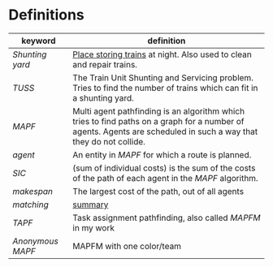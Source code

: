 
# Definitions

| keyword | definition |
| --- | --- |
| *Shunting yard* | [Place storing trains](https://en.wikipedia.org/wiki/Classification_yard) at night. Also used to clean and repair trains. | 
| *TUSS* | The Train Unit Shunting and Servicing problem. Tries to find the number of trains which can fit in a shunting yard. |
| *MAPF* | Multi agent pathfinding is an algorithm which tries to find paths on a graph for a number of agents. Agents are scheduled in such a way that they do not collide. |
| *agent* | An entity in *MAPF* for which a route is planned. |
| *SIC* | (sum of individual costs) is the sum of the costs of the path of each agent in the *MAPF* algorithm. |
| *makespan* | The largest cost of the path, out of all agents |
| *matching* | [summary](matching.md) |
| *TAPF* | Task assignment pathfinding, also called *MAPFM* in my work |
| *Anonymous MAPF* | MAPFM with one color/team |